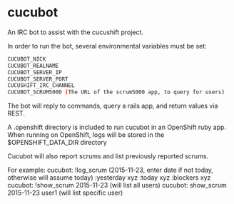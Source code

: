cucubot
=======

An IRC bot to assist with the cucushift project.

In order to run the bot, several environmental variables must be set:
```bash
CUCUBOT_NICK
CUCUBOT_REALNAME
CUCUBOT_SERVER_IP
CUCUBOT_SERVER_PORT
CUCUSHIFT_IRC_CHANNEL
CUCUBOT_SCRUM5000 (The URL of the scrum5000 app, to query for users)
```

The bot will reply to commands, query a rails app, and return values
via REST.

A .openshift directory is included to run cucubot in an OpenShift ruby app.
When running on OpenShift, logs will be stored in the $OPENSHIFT\_DATA\_DIR directory

Cucubot will also report scrums and list previously reported scrums.

For example:
cucubot: !log\_scrum (2015-11-23, enter date if not today, otherwise will assume today) :yesterday xyz :today xyz :blockers xyz
cucubot: !show\_scrum 2015-11-23 (will list all users)
cucubot: show\_scrum 2015-11-23 user1 (will list specific user)

